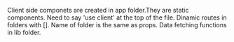 Client side componets are created in app folder.They are static components. Need to say 'use client' at the top of the file.
Dinamic routes in folders with []. Name of folder is the same as props.
Data fetching functions in lib folder.